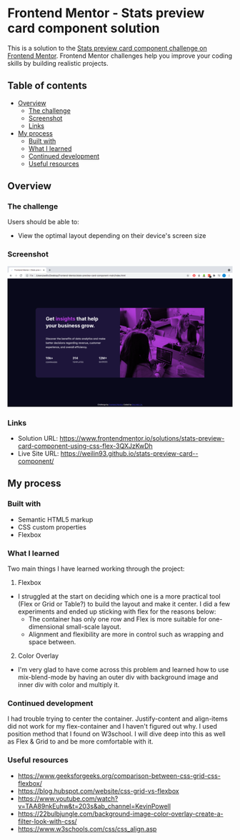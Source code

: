 # Frontend Mentor - Stats preview card component solution

This is a solution to the [Stats preview card component challenge on Frontend Mentor](https://www.frontendmentor.io/challenges/stats-preview-card-component-8JqbgoU62). Frontend Mentor challenges help you improve your coding skills by building realistic projects. 

## Table of contents

- [Overview](#overview)
  - [The challenge](#the-challenge)
  - [Screenshot](#screenshot)
  - [Links](#links)
- [My process](#my-process)
  - [Built with](#built-with)
  - [What I learned](#what-i-learned)
  - [Continued development](#continued-development)
  - [Useful resources](#useful-resources)


## Overview

### The challenge

Users should be able to:

- View the optimal layout depending on their device's screen size

### Screenshot

![](./screenshot.png)

### Links

- Solution URL: https://www.frontendmentor.io/solutions/stats-preview-card-component-using-css-flex-3QXJzKwDh
- Live Site URL: https://weilin93.github.io/stats-preview-card--component/

## My process

### Built with

- Semantic HTML5 markup
- CSS custom properties
- Flexbox


### What I learned

Two main things I have learned working through the project:
1) Flexbox
- I struggled at the start on deciding which one is a more practical tool (Flex or Grid or Table?) to build the layout and make it center. I did a few experiments and ended up sticking with flex for the reasons below:
    - The container has only one row and Flex is more suitable for one-dimensional small-scale layout.
    - Alignment and flexibility are more in control such as wrapping and space between.
2) Color Overlay
- I'm very glad to have come across this problem and learned how to use mix-blend-mode by having an outer div with background image and inner div with color and multiply it.


### Continued development

I had trouble trying to center the container. Justify-content and align-items did not work for my flex-container and I haven't figured out why. I used position method that I found on W3school. I will dive deep into this as well as Flex & Grid to and be more comfortable with it.

### Useful resources

- https://www.geeksforgeeks.org/comparison-between-css-grid-css-flexbox/ 
- https://blog.hubspot.com/website/css-grid-vs-flexbox 
- https://www.youtube.com/watch?v=TAA89nkEuhw&t=203s&ab_channel=KevinPowell
- https://22bulbjungle.com/background-image-color-overlay-create-a-filter-look-with-css/
- https://www.w3schools.com/css/css_align.asp 


